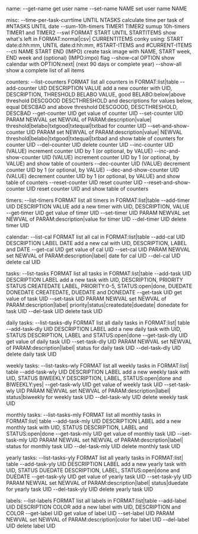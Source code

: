 name:
  --get-name                            get user name
  --set-name NAME                       set user name NAME

misc:
  --time-per-task-currtime UNTIL NTASKS calculate time per task of #NTASKS
                                        UNTIL date
  --sum-10h-timers TIMER1 TIMER2        sumup 10h-timers TIMER1 and TIMER2
  --swl FORMAT START UNTIL STARTITEMS   show what's left in FORMAT:normal|csv|
        CURRENTITEMS                    conky using: START date:d:hh:mm, UNTIL
                                        date:d:hh:mm, #START-ITEMS and
                                        #CURRENT-ITEMS
  --cti NAME START END (IMPO)           create task image with NAME, START week,
                                        END week and (optional) (IMPO:impo) flag
  --show-cal OPTION                     show calendar with OPTION:next|<year>
                                        (next 90 days or complete year)
  --show-all                            show a complete list of all items

counters:
  --list-counters FORMAT                list all counters in FORMAT:list|table
  --add-counter UID DESCRIPTION VALUE   add a new counter with UID, DESCRIPTION,
                THRESHOLD BELABO        VALUE, good BELABO:below|above threshold
                DESCGOOD DESCTHRESHOLD  and descriptions for values below, equal
                DESCBAD                 and above threshold DESCGOOD,
                                        DESCTHRESHOLD, DESCBAD
  --get-counter UID                     get value of counter UID
  --set-counter UID PARAM NEWVAL        set NEWVAL of PARAM:description|value|
                                        threshold|belabo|txtgood|txtequal|txtbad
                                        for counter UID
  --set-and-show-counter UID PARAM      set NEWVAL of PARAM:description|value|
                         NEWVAL         threshold|belabo|txtgood|txtequal|txtbad
                                        and show table of counters
                                        for counter UID
  --del-counter UID                     delete counter UID
  --inc-counter UID (VALUE)             increment counter UID by 1 (or optional,
                                        by VALUE)
  --inc-and-show-counter UID (VALUE)    increment counter UID by 1 (or optional,
                                        by VALUE) and show table of counters
  --dec-counter UID (VALUE)             decrement counter UID by 1 (or optional,
                                        by VALUE)
  --dec-and-show-counter UID (VALUE)    decrement counter UID by 1 (or optional,
                                        by VALUE) and show table of counters
  --reset-counter UID                   reset counter UID
  --reset-and-show-counter UID          reset counter UID and show table of
                                        counters

timers:
  --list-timers FORMAT                  list all timers in FORMAT:list|table
  --add-timer UID DESCRIPTION VALUE     add a new timer with UID, DESCRIPTION,
                                        VALUE
  --get-timer UID                       get value of timer UID
  --set-timer UID PARAM NEWVAL          set NEWVAL of PARAM:description|value
                                        for timer UID
  --del-timer UID                       delete timer UID

calendar:
  --list-cal FORMAT                     list all cal in FORMAT:list|table
  --add-cal UID DESCRIPTION LABEL DATE  add a new cal with UID, DESCRIPTION,
                                        LABEL and DATE
  --get-cal UID                         get value of cal UID
  --set-cal UID PARAM NEWVAL            set NEWVAL of PARAM:description|label|
                                        date for cal UID
  --del-cal UID                         delete cal UID

tasks:
  --list-tasks FORMAT                   list all tasks in FORMAT:list|table
  --add-task UID DESCRIPTION LABEL      add a new task with UID, DESCRIPTION,
             PRIORITY STATUS CREATEDATE LABEL, PRIORITY:0-5, STATUS:open|done,
             DUEDATE DONEDATE           CREATEDATE, DUEDATE and DONEDATE
  --get-task UID                        get value of task UID
  --set-task UID PARAM NEWVAL           set NEWVAL of PARAM:description|label|
                                        priority|status|createdate|duedate|
                                        donedate for task UID
  --del-task UID                        delete task UID

daily tasks:
  --list-tasks-dly FORMAT               list all daily tasks in FORMAT:list|
                                        table
  --add-task-dly UID DESCRIPTION LABEL  add a new daily task with UID,
                 STATUS                 DESCRIPTION, LABEL and STATUS:open|done
  --get-task-dly UID                    get value of daily task UID
  --set-task-dly UID PARAM NEWVAL       set NEWVAL of PARAM:description|label|
                                        status for daily task UID
  --del-task-dly UID                    delete daily task UID

weekly tasks:
  --list-tasks-wly FORMAT               list all weekly tasks in FORMAT:list|
                                        table
  --add-task-wly UID DESCRIPTION LABEL  add a new weekly task with UID,
                 STATUS BIWEEKLY        DESCRIPTION, LABEL, STATUS:open|done and
                                        BIWEEKLY:yes|
  --get-task-wly UID                    get value of weekly task UID
  --set-task-wly UID PARAM NEWVAL       set NEWVAL of PARAM:description|label|
                                        status|biweekly for weekly task UID
  --del-task-wly UID                    delete weekly task UID

monthly tasks:
  --list-tasks-mly FORMAT               list all monthly tasks in FORMAT:list|
                                        table
  --add-task-mly UID DESCRIPTION LABEL  add a new monthly task with UID,
                 STATUS                 DESCRIPTION, LABEL and STATUS:open|done
  --get-task-mly UID                    get value of monthly task UID
  --set-task-mly UID PARAM NEWVAL       set NEWVAL of PARAM:description|label|
                                        status for monthly task UID
  --del-task-mly UID                    delete monthly task UID

yearly tasks:
  --list-tasks-yly FORMAT               list all yearly tasks in FORMAT:list|
                                        table
  --add-task-yly UID DESCRIPTION LABEL  add a new yearly task with UID,
                 STATUS DUEDATE         DESCRIPTION, LABEL, STATUS:open|done and
                                        DUEDATE
  --get-task-yly UID                    get value of yearly task UID
  --set-task-yly UID PARAM NEWVAL       set NEWVAL of PARAM:description|label|
                                        status|duedate for yearly task UID
  --del-task-yly UID                    delete yearly task UID

labels:
  --list-labels FORMAT                  list all labels in FORMAT:list|table
  --add-label UID DESCRIPTION COLOR     add a new label with UID, DESCRIPTION
                                        and COLOR
  --get-label UID                       get value of label UID
  --set-label UID PARAM NEWVAL          set NEWVAL of PARAM:description|color
                                        for label UID
  --del-label UID                       delete label UID
